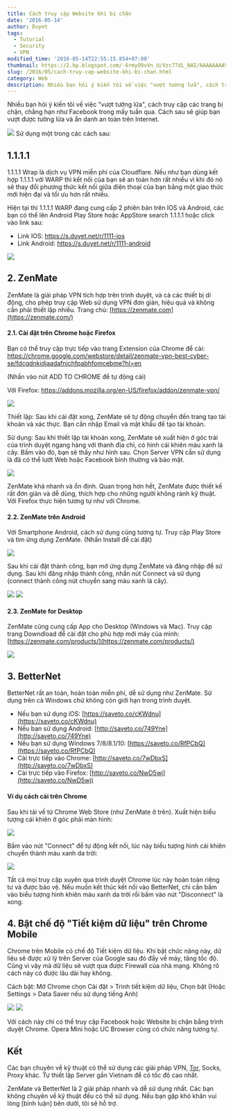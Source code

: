 ```yaml
---
title: Cách truy cập Website khi bị chặn
date: '2016-05-14'
author: Duyet
tags:
  - Tutorial
  - Security
  - VPN
modified_time: '2016-05-14T22:55:15.854+07:00'
thumbnail: https://2.bp.blogspot.com/-6rmyO9vVn_U/Vzc77dL_NAI/AAAAAAAAVD8/Wvsfgk_OvMUeC5hCRyDPoAe39khT159KQCK4B/s1600/zenmate-14-535x535.png
slug: /2016/05/cach-truy-cap-website-khi-bi-chan.html
category: Web
description: Nhiều bạn hỏi ý kiến tôi về việc "vượt tường lửa", cách truy cập các trang bị chặn, chẳng hạn như Facebook trong mấy tuần qua. Cách sau sẽ giúp bạn vượt được tường lửa và ẩn danh an toàn trên Internet.
---
```


Nhiều bạn hỏi ý kiến tôi về việc "vượt tường lửa", cách truy cập các trang bị chặn, chẳng hạn như Facebook trong mấy tuần qua. Cách sau sẽ giúp bạn vượt được tường lửa và ẩn danh an toàn trên Internet.

![](https://2.bp.blogspot.com/-6rmyO9vVn_U/Vzc77dL_NAI/AAAAAAAAVD8/Wvsfgk_OvMUeC5hCRyDPoAe39khT159KQCK4B/s1600/zenmate-14-535x535.png)
Sử dụng một trong các cách sau:

## 1.1.1.1

1.1.1.1 Wrap là dịch vụ VPN miễn phí của Cloudflare. Nếu như bạn dùng kết hợp 1.1.1.1 với WARP thì kết nối của bạn sẽ an toàn hơn rất nhiều vì khi đó nó sẽ thay đổi phương thức kết nối giữa điện thoại của bạn bằng một giao thức mới hiện đại và tối ưu hơn rất nhiều.

Hiện tại thì 1.1.1.1 WARP đang cung cấp 2 phiên bản trên IOS và Android, các bạn có thể lên Android Play Store hoặc AppStore search 1.1.1.1 hoặc click vào link sau:

- Link IOS: https://s.duyet.net/r/1111-ios
- Link Android: https://s.duyet.net/r/1111-android

![](https://lh3.googleusercontent.com/hRk1fa8UwnrIdg5FJt9wRfFz7805vhTRuoDoQB0Pl61oMDxxBqgDXwcXwtej4ulWeA=w2880-h1522-rw)

## 2. ZenMate

ZenMate là giải pháp VPN tích hợp trên trình duyệt, và cả các thiết bị di động, cho phép truy cập Web sử dụng VPN đơn giản, hiệu quả và không cần phải thiết lập nhiều.
Trang chủ: [https://zenmate.com](https://zenmate.com/)

#### 2.1. Cài đặt trên Chrome hoặc Firefox

Bạn có thể truy cập trực tiếp vào trang Extension của Chrome để cài: https://chrome.google.com/webstore/detail/zenmate-vpn-best-cyber-se/fdcgdnkidjaadafnichfpabhfomcebme?hl=en

(Nhấn vào nút ADD TO CHROME để tự động cài)

Với Firefox: https://addons.mozilla.org/en-US/firefox/addon/zenmate-vpn/

![](https://1.bp.blogspot.com/-zS2wjA1SbA0/Vzcug6RQS2I/AAAAAAAAVCA/zf5f1fJdfZI1E1l-nhA2mozH4HYlRvA6gCK4B/s1600/zenmate-duyetdev.png)

Thiết lập: Sau khi cài đặt xong, ZenMate sẽ tự động chuyển đến trang tạo tài khoản và xác thực. Bạn cần nhập Email và mật khẩu để tạo tài khoản.

Sử dụng: Sau khi thiết lập tài khoản xong, ZenMate sẽ xuất hiện ở góc trái của trình duyệt ngang hàng với thanh địa chỉ, có hình cái khiên màu xanh lá cây. Bấm vào đó, bạn sẽ thấy như hình sau. Chọn Server VPN cần sử dụng là đã có thể lướt Web hoặc Facebook bình thường và bảo mật.

![](https://3.bp.blogspot.com/-1knBl0-PL8c/Vzcys1kqHwI/AAAAAAAAVCc/JYxeHrMhrg0msgxWMqwKCZ6ruFZtvTBbgCK4B/s1600/zenmate-duyetdev-2.png)

ZenMate khá nhanh và ổn định. Quan trọng hơn hết, ZenMate được thiết kế rất đơn giản và dễ dùng, thích hợp cho những người không rành kỹ thuật. Với Firefox thực hiện tương tự như với Chrome.

#### 2.2. ZenMate trên Android

Với Smartphone Android, cách sử dụng cũng tương tự. Truy cập Play Store và tìm ứng dụng ZenMate.
(Nhấn Install để cài đặt)

[![](https://3.bp.blogspot.com/-IFR5trJHCQ8/Vzc2ZARNp9I/AAAAAAAAVDA/c35wN_F_6N4x1sP563SZ1MmLuCv54lpEQCK4B/s640/Screenshot_2016-05-14-21-18-58_com.android.vending.png)](https://3.bp.blogspot.com/-IFR5trJHCQ8/Vzc2ZARNp9I/AAAAAAAAVDA/c35wN_F_6N4x1sP563SZ1MmLuCv54lpEQCK4B/s1600/Screenshot_2016-05-14-21-18-58_com.android.vending.png)

Sau khi cài đặt thành công, bạn mở ứng dụng ZenMate và đăng nhập để sử dụng. Sau khi đăng nhập thành công, nhấn nút Connect và sử dụng (connect thành công nút chuyển sang màu xanh lá cây).

[![](https://1.bp.blogspot.com/-boJX_SRa7CQ/Vzc200gkGHI/AAAAAAAAVDQ/h1vTcCnbzg4nhMZIGEY4j-OZWZg_4sLvwCK4B/s640/Screenshot_2016-05-14-21-24-54_com.android.vpndialogs.png)](https://1.bp.blogspot.com/-boJX_SRa7CQ/Vzc200gkGHI/AAAAAAAAVDQ/h1vTcCnbzg4nhMZIGEY4j-OZWZg_4sLvwCK4B/s1600/Screenshot_2016-05-14-21-24-54_com.android.vpndialogs.png) [![](https://3.bp.blogspot.com/-qe3lttSB8UI/Vzc2iiLf-RI/AAAAAAAAVDI/YixU8LszvaA2w75vtFNucs1RrgGsu7ZdQCK4B/s640/Screenshot_2016-05-14-21-25-18_com.zenmate.android.png)](https://3.bp.blogspot.com/-qe3lttSB8UI/Vzc2iiLf-RI/AAAAAAAAVDI/YixU8LszvaA2w75vtFNucs1RrgGsu7ZdQCK4B/s1600/Screenshot_2016-05-14-21-25-18_com.zenmate.android.png)

#### 2.3. ZenMate for Desktop

ZenMate cũng cung cấp App cho Desktop (Windows và Mac). Truy cập trang Downdload để cài đặt cho phù hợp mới máy của mình: [https://zenmate.com/products/](https://zenmate.com/products/)

![](https://1.bp.blogspot.com/-nGZqzdb-5QY/VzdKCvCIDuI/AAAAAAAAVEc/kaFhFdptSmgUv-zdVSx0ZBae-batLKiogCLcB/s1600/screencapture-zenmate-com-products-1463241047991.png)

## 3. BetterNet

BetterNet rất an toàn, hoàn toàn miễn phí, dễ sử dụng như ZenMate. Sử dụng trên cả Windows chứ không còn giới hạn trong trình duyệt.

- Nếu bạn sử dụng iOS: [https://saveto.co/cKWdnu](https://saveto.co/cKWdnu)
- Nếu bạn sử dụng Android: [http://saveto.co/749Yne](http://saveto.co/749Yne)
- Nếu bạn sử dụng Windows 7/8/8.1/10: [https://saveto.co/RfPCbQ](https://saveto.co/RfPCbQ)
- Cài trực tiếp vào Chrome: [http://saveto.co/7wDbxS](http://saveto.co/7wDbxS)
- Cài trực tiếp vào Firefox: [http://saveto.co/NwD5wj](http://saveto.co/NwD5wj)

#### Ví dụ cách cài trên Chrome

Sau khi tải về từ Chrome Web Store (như ZenMate ở trên). Xuất hiện biểu tượng cái khiên ở góc phải màn hình:

[![](https://1.bp.blogspot.com/-cUMfhsFw3dU/Vzc6RzqUpbI/AAAAAAAAVDk/slJ6osBsI8UNDkuph9pTV9eKu5H-9sy9wCK4B/s1600/Screenshot%2Bfrom%2B2016-05-14%2B21-45-20.png)](https://1.bp.blogspot.com/-cUMfhsFw3dU/Vzc6RzqUpbI/AAAAAAAAVDk/slJ6osBsI8UNDkuph9pTV9eKu5H-9sy9wCK4B/s1600/Screenshot%2Bfrom%2B2016-05-14%2B21-45-20.png)

Bấm vào nút "Connect" để tự động kết nối, lúc này biểu tượng hình cái khiên chuyển thành màu xanh da trời:

[![](https://2.bp.blogspot.com/-gpn8aFIKC0I/Vzc6hvtmX0I/AAAAAAAAVDs/b2GXUAt8rEc0LWpl-q2fABdHCCnuNiIjwCK4B/s1600/Screenshot%2Bfrom%2B2016-05-14%2B21-45-27.png)](https://2.bp.blogspot.com/-gpn8aFIKC0I/Vzc6hvtmX0I/AAAAAAAAVDs/b2GXUAt8rEc0LWpl-q2fABdHCCnuNiIjwCK4B/s1600/Screenshot%2Bfrom%2B2016-05-14%2B21-45-27.png)

Tất cả mọi truy cập xuyên qua trình duyệt Chrome lúc này hoàn toàn riêng tư và được bảo vệ. Nếu muốn kết thúc kết nối vào BetterNet, chỉ cần bấm vào biểu tượng hình khiên màu xanh da trời rồi bấm vào nút "Disconnect" là xong.

## 4. Bật chế độ "Tiết kiệm dữ liệu" trên Chrome Mobile

Chrome trên Mobile có chế độ Tiết kiệm dữ liệu. Khi bật chức năng này, dữ liệu sẽ được xử lý trên Server của Google sau đó đẩy về máy, tăng tốc độ. Cũng vì vậy mà dữ liệu sẽ vượt qua được Firewall của nhà mạng. Không rõ cách này có được lâu dài hay không.

Cách bật: Mở Chrome chọn Cài đặt > Trình tiết kiệm dữ liệu, Chọn bật
(Hoặc Settings > Data Saver nếu sử dụng tiếng Anh)

[![](https://3.bp.blogspot.com/-79AODl6OLlo/VzdG91qSqTI/AAAAAAAAVEQ/ybPSkdLn2mwZDftuztZibaepko2F9CWHACK4B/s640/Screenshot_2016-05-14-22-34-19_com.android.chrome.png)](https://3.bp.blogspot.com/-79AODl6OLlo/VzdG91qSqTI/AAAAAAAAVEQ/ybPSkdLn2mwZDftuztZibaepko2F9CWHACK4B/s1600/Screenshot_2016-05-14-22-34-19_com.android.chrome.png) [![](https://4.bp.blogspot.com/-c4YYCunb3Yg/VzdG931PYpI/AAAAAAAAVEU/WIwBw8mOwikHCVs7gCaMHegR5u_nYpO8wCK4B/s640/Screenshot_2016-05-14-22-34-54_com.android.chrome.png)](https://4.bp.blogspot.com/-c4YYCunb3Yg/VzdG931PYpI/AAAAAAAAVEU/WIwBw8mOwikHCVs7gCaMHegR5u_nYpO8wCK4B/s1600/Screenshot_2016-05-14-22-34-54_com.android.chrome.png)

Với cách này chỉ có thể truy cập Facebook hoặc Website bị chặn bằng trình duyệt Chrome. Opera Mini hoặc UC Browser cũng có chức năng tương tự.

## Kết

Các bạn chuyên về kỹ thuật có thể sử dụng các giải pháp VPN, [Tor](https://www.torproject.org/), Socks, Proxy khác. Tự thiết lập Server gần Vietnam để có tốc độ cao nhất.

ZenMate và BetterNet là 2 giải pháp nhanh và dễ sử dụng nhất. Các bạn không chuyên về kỹ thuật đều có thể sử dụng. Nếu bạn gặp khó khăn vui lòng [bình luận] bên dưới, tôi sẽ hỗ trợ.

